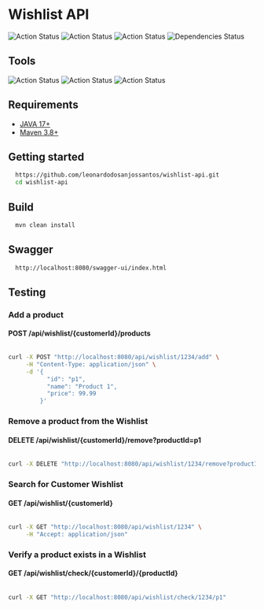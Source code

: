 # Wishlist API

<div>

![Action Status](https://img.shields.io/badge/build-passing-ff69b4)
![Action Status](https://img.shields.io/badge/test-passing-blueviolet)
![Action Status](https://img.shields.io/badge/coverage-100%25-ff69b4)
![Dependencies Status](https://img.shields.io/badge/dependencies-up%20to%20date-blueviolet.svg)

</div>

## Tools

![Action Status](https://img.shields.io/badge/Java-ED8B00?style=for-the-badge&logo=java&logoColor=white)
![Action Status](https://img.shields.io/badge/Spring_Boot-F2F4F9?style=for-the-badge&logo=spring-boot)
![Action Status](https://img.shields.io/badge/MongoDB-4EA94B?style=for-the-badge&logo=mongodb&logoColor=white)

## Requirements
* [JAVA 17+](https://www.java.com)
* [Maven 3.8+](https://maven.apache.org)

## Getting started
```bash
  https://github.com/leonardodosanjossantos/wishlist-api.git
  cd wishlist-api
```

## Build
```bash
  mvn clean install
```

## Swagger
```bash
  http://localhost:8080/swagger-ui/index.html
```

## Testing

### Add a product
#### POST /api/wishlist/{customerId}/products
```bash

curl -X POST "http://localhost:8080/api/wishlist/1234/add" \
     -H "Content-Type: application/json" \
     -d '{
           "id": "p1",
           "name": "Product 1",
           "price": 99.99
         }'
```

### Remove a product from the Wishlist
#### DELETE /api/wishlist/{customerId}/remove?productId=p1
```bash
  
curl -X DELETE "http://localhost:8080/api/wishlist/1234/remove?productId=p1"
```

### Search for Customer Wishlist
#### GET /api/wishlist/{customerId}
```bash
  
curl -X GET "http://localhost:8080/api/wishlist/1234" \
     -H "Accept: application/json"

```

### Verify a product exists in a Wishlist
#### GET /api/wishlist/check/{customerId}/{productId}
```bash
  
curl -X GET "http://localhost:8080/api/wishlist/check/1234/p1"

```